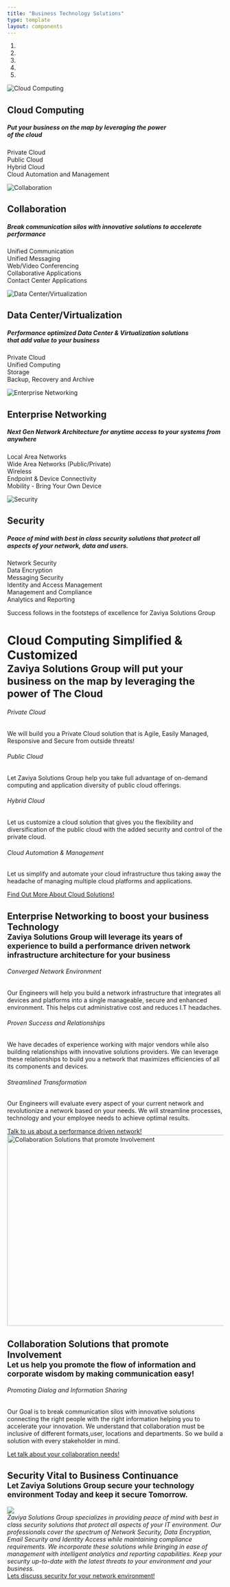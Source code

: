 ```yaml
---
title: "Business Technology Solutions"
type: template
layout: components
---
```


<div class="page-header clear-filter" filter-color="white">
<div id="carouselExampleIndicators" class="carousel slide" data-ride="carousel">
    <ol class="carousel-indicators">
      <li data-target="#carouselExampleIndicators" data-slide-to="0" class="active"></li>
      <li data-target="#carouselExampleIndicators" data-slide-to="1"></li>
      <li data-target="#carouselExampleIndicators" data-slide-to="2"></li>
      <li data-target="#carouselExampleIndicators" data-slide-to="3"></li>
      <li data-target="#carouselExampleIndicators" data-slide-to="4"></li>
    </ol>
    <div class="carousel-inner" role="listbox">
      <div class="carousel-item active">
        <img class="d-block" src="https://res.cloudinary.com/zaviya/image/upload/v1527872373/ZSG-web/cloud2-e1405537258702.jpg" alt="Cloud Computing">
        <div class="carousel-caption d-md-block d-none d-sm-block">
          <h2 class="smalest">Cloud Computing</h2>
          <h5>Put your business on the map by leveraging the power<br> of the cloud</h5>
          <p class="d-md-block d-none d-sm-block">Private Cloud<br>
            Public Cloud<br>
            Hybrid Cloud<br>
            Cloud Automation and Management</p>
          </div>
        </div>
        <div class="carousel-item">
          <img class="d-block" src="https://res.cloudinary.com/zaviya/image/upload/v1527872055/ZSG-web/Collaboration-e1405544790684.jpg" alt="Collaboration">
        <div class="carousel-caption d-md-block d-none d-sm-block">
            <h2 class="smalest">Collaboration</h2> <h5>Break communication silos with innovative solutions to accelerate performance</h5>
            <p class="d-md-block d-none d-sm-block">Unified Communication<br>
              Unified Messaging<br>
              Web/Video Conferencing<br>
              Collaborative Applications<br>
              Contact Center Applications</p>
            </div>
          </div>
          <div class="carousel-item">
            <img class="d-block" src="https://res.cloudinary.com/zaviya/image/upload/v1527872134/ZSG-web/Datacenter-e1405541437972.jpg" alt="Data Center/Virtualization">
            <div class="carousel-caption d-md-block d-none d-sm-block">
              <h2 class="smalest">Data Center/Virtualization</h2>
              <h5>Performance optimized Data Center & Virtualization solutions<br> that add value to your business</h5>
              <p class="d-md-block d-none d-sm-block">Private Cloud<br>
                Unified Computing<br>
                Storage<br>
                Backup, Recovery and Archive</p>
              </div>
            </div>
            <div class="carousel-item">
              <img class="d-block" src="https://res.cloudinary.com/zaviya/image/upload/v1527872159/ZSG-web/Enterprise-Networking-e1405538217355.jpg" alt="Enterprise Networking">
              <div class="carousel-caption d-md-block d-none d-sm-block">
                <h2 class="smalest">Enterprise Networking</h2>
                <h5>Next Gen Network Architecture for anytime access to your systems from anywhere</h5>
                <p class="d-md-block d-none d-sm-block">Local Area Networks<br>
                  Wide Area Networks (Public/Private)<br>
                  Wireless<br>
                  Endpoint & Device Connectivity<br>
                  Mobility - Bring Your Own Device</p>
                </div>
              </div>
              <div class="carousel-item">
                <img class="d-block" src="https://res.cloudinary.com/zaviya/image/upload/v1527872215/ZSG-web/Security-e1405545595306.jpg" alt="Security">
              <div class="carousel-caption d-md-block d-none d-sm-block">
                  <h2 class="smalest">Security</h2>
                  <h5>Peace of mind with best in class security solutions that protect all aspects of your network, data and users.</h5>
                <p class="d-md-block d-none d-sm-block">Network Security<br>
                    Data Encryption<br>
                    Messaging Security<br>
                    Identity and Access Management<br>
                    Management and Compliance<br>
                    Analytics and Reporting</p>
                  </div>
                </div>
              </div>
              <a class="carousel-control-prev" href="#carouselExampleIndicators" role="button" data-slide="prev">
                <i class="now-ui-icons arrows-1_minimal-left"></i>
              </a>
              <a class="carousel-control-next" href="#carouselExampleIndicators" role="button" data-slide="next">
                <i class="now-ui-icons arrows-1_minimal-right"></i>
              </a>
            </div>
            <div class="section-frontpage" filter-color="black">
            <div class="container text-center">
              <div class="row justify-content-md-center">
                <div class="col-md-12 col-lg-12">
                    <p>Success follows in the footsteps of excellence for Zaviya Solutions Group</p>
              </div>
            </div>
          </div>
          </div>
        </div>
          <div class="section-frontpage">
            <div class="container text-center">
              <div class="content-center">
                <div class=" text-center">
                  <h1 class="smaller">
                    Cloud Computing Simplified & Customized
                    <br>
                    <small>Zaviya Solutions Group will put your business on the map by leveraging the power of The Cloud</small>
                  </h1>
                </div>
              </div>
            </div>
          </div>
          <section class="featured-area">
            <div class="container">
              <div class="row">
                <div class="col-md-6">
                  <div class="single-feature">
                    <div class="icon">
                      <span class="lnr lnr-sun"></span>
                    </div>
                    <div class="desc text-center">  <div class="icon"><i style="border-color:#333333;border-width:1px;background-color:#333333;height:42px;width:42px;line-height:42px;border-radius:50%;color:#ffffff;font-size:21px;" class="fa fontawesome-icon fa-jsfiddle circle-yes"></i></div>
                    <h6 class="title text-uppercase">Private Cloud</h6>
                    <p>We will build you a Private Cloud solution that is Agile, Easily Managed, Responsive and Secure from outside threats!</p>
                  </div>
                </div>
              </div>
              <div class="col-md-6">
                <div class="single-feature">
                  <div class="icon">
                    <span class="lnr lnr-code"></span>
                  </div>
                  <div class="desc text-center">
                    <div class="icon">  <i style="border-color:#333333;border-width:1px;background-color:#333333;height:42px;width:42px;line-height:42px;border-radius:50%;color:#ffffff;font-size:21px;" class="fa fontawesome-icon fa-cloud-upload circle-yes"></i></div>
                    <h6 class="title text-uppercase">Public Cloud</h6>
                    <p>Let Zaviya Solutions Group help you take full advantage of on-demand computing and application diversity of public cloud offerings.</p>
                  </div>
                </div>
              </div>
              <div class="col-md-6">
                <div class="single-feature">
                  <div class="icon">
                    <span class="lnr lnr-clock"></span>
                  </div>
                  <div class="desc text-center">
                    <div class="icon"><i style="border-color:#333333;border-width:1px;background-color:#333333;height:42px;width:42px;line-height:42px;border-radius:50%;color:#ffffff;font-size:21px;" class="fa fontawesome-icon fa-soundcloud circle-yes"></i></div>
                    <h6 class="title text-uppercase">Hybrid Cloud</h6>
                    <p>Let us customize a cloud solution that gives you the flexibility and diversification of the public cloud with the added security and control of the private cloud.</p>
                  </div>
                </div>
              </div>
              <div class="col-md-6">
                <div class="single-feature">
                  <div class="icon">
                    <span class="lnr lnr-sun"></span>
                  </div>
                  <div class="desc text-center">
                    <div class="icon"><i style="border-color:#333333;border-width:1px;background-color:#333333;height:42px;width:42px;line-height:42px;border-radius:50%;color:#ffffff;font-size:21px;" class="fa fontawesome-icon fa-cog circle-yes"></i></div>
                    <h6 class="title text-uppercase">Cloud Automation & Management</h6>
                    <p>Let us simplify and automate your cloud infrastructure thus taking away the headache of managing multiple cloud platforms and applications.</p>
                  </div>
                </div>
              </div>
            </div>
          </div>
        </section>
        <div class="section">
          <div class="container">
            <div class="content-center text-center col-md-12 col-lg-12">
              <a href="/contact/" class="btn btn-primary btn-lg btn-round" role="button">
                Find Out More About Cloud Solutions!
              </a>
            </div>
          </div>
        </div>
        <div class="section">
          <div class="container text-center">
            <div class="content-center">
              <div class=" text-center">
                <h2>
                  Enterprise Networking to boost your business Technology
                  <br>
                  <small>Zaviya Solutions Group will leverage its years of experience to build a performance driven network infrastructure architecture for your business</small>
                </h2>
              </div>
            </div>
          </div>
        </div>
        <section class="featured-area">
          <div class="container">
            <div class="row">
              <div class="col-md-4">
                <div class="single-feature">
                  <div class="icon">
                    <span class="lnr lnr-sun"></span>
                  </div>
                  <div class="desc text-center">
                    <h6 class="title text-uppercase">Converged Network Environment</h6>
                    <p>Our Engineers will help you build a network infrastructure that integrates all devices and platforms into a single manageable, secure and enhanced environment. This helps cut administrative cost and reduces I.T headaches.</p>
                  </div>
                </div>
              </div>
              <div class="col-md-4">
                <div class="single-feature">
                  <div class="icon">
                    <span class="lnr lnr-code"></span>
                  </div>
                  <div class="desc text-center">
                    <h6 class="title text-uppercase">Proven Success and Relationships</h6>
                    <p>We have decades of experience working with major vendors while also building relationships with innovative solutions providers. We can leverage these relationships to build you a network that maximizes efficiencies of all its components and devices.</p>
                  </div>
                </div>
              </div>
              <div class="col-md-4">
                <div class="single-feature">
                  <div class="icon">
                    <span class="lnr lnr-clock"></span>
                  </div>
                  <div class="desc text-center">
                    <h6 class="title text-uppercase">Streamlined Transformation</h6>
                    <p>Our Engineers will evaluate every aspect of your current network and revolutionize a network based on your needs. We will streamline processes, technology and your employee needs to achieve optimal results.</p>
                  </div>
                </div>
              </div>
            </div>
          </div>
        </section>
        <div class="section">
          <div class="container">
            <div class="content-center text-center col-md-12 col-lg-12">
              <a href="/contact/" class="btn btn-primary btn-lg btn-round" role="button">
                Talk to us about a performance driven network!
              </a>
            </div>
          </div>
        </div>
        <div class="section">
          <div class="container text-center">
            <div class="content-center">
              <img src="https://res.cloudinary.com/zaviya/image/upload/v1527872195/ZSG-web/Mnaged-Email-Solutions-1024x680.jpg" alt="Collaboration Solutions that promote Involvement" class="rounded" sizes="(max-width: 669px) 100vw, 669px" width="669" height="444">
            </div>
          </div>
          <div class="container text-center">
            <div class="content-center">
              <div class=" text-center">
                <h2 class="title-small">
                  Collaboration Solutions that promote Involvement
                  <br>
                  <small>Let us help you promote the flow of information and corporate wisdom by  making communication easy!</small>
                </h2>
              </div>
              <div class="row">
                <div class="col-md-12">
                  <div class="desc text-center">
                    <h6 class="title text-uppercase">Promoting Dialog and Information Sharing</h6>
                    <p>Our Goal is  to break communication silos with innovative solutions connecting the right people with the right information helping you to accelerate your innovation. We understand that collaboration must be inclusive of different formats,user, locations and departments. So we build a solution with every stakeholder in mind.</p>
                    <div class="content-center text-center col-md-12 col-lg-12">
                      <a href="/contact/" class="btn btn-primary btn-lg btn-round" role="button">
                        Let talk about your collaboration needs!
                      </a>
                    </div>
                  </div>
                </div></div>
              </div>
            </div>
          </div>
          <div class="section">
            <div class="container text-center">
              <div class="content-center">
                <div class=" text-center">
                  <h2>
                    Security Vital to Business Continuance
                    <br>
                    <small>Let Zaviya Solutions Group secure your technology environment Today and keep it secure Tomorrow.</small>
                  </h2>
                </div>
              </div>
            </div>
          </div>
          <div class="section section-nucleo-icons">
            <div class="container">
              <div class="row">
                <div class="col-lg-4 col-md-12">
                  <img src="https://res.cloudinary.com/zaviya/image/upload/v1527871987/ZSG-web/Cloud-Security-300x199.jpg">
                </div>
                <div class="col-lg-8 col-md-12">
                  <em>
                    Zaviya Solutions Group specializes in providing peace of mind with best in class security solutions that protect all aspects of your IT environment. Our professionals cover the spectrum of Network Security, Data Encryption, Email Security and Identity Access while maintaining compliance requirements. We incorporate these solutions while bringing in ease of management with intelligent analytics and reporting capabilities. Keep your security up-to-date with the latest threats to your environment and your business.
                  </em>
                </div>
              </div>
              <div class="section">
                <div class="container content-center text-center">
                  <a href="/contact/" class="btn btn-primary btn-lg btn-round" role="button">
                    Lets discuss security for your network environment!
                  </a>
                </div>
              </div>
            </div>
          </div>
